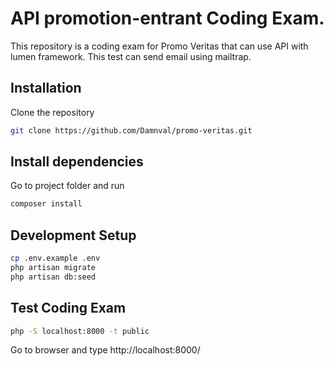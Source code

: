 
# API promotion-entrant Coding Exam.

This repository is a coding exam for Promo Veritas that can use API with lumen framework. This test can send email using mailtrap.

## Installation

Clone the repository 

```bash
git clone https://github.com/Damnval/promo-veritas.git
```

## Install dependencies

Go to project folder and run 

```bash
composer install
```

## Development Setup

```bash
cp .env.example .env
php artisan migrate
php artisan db:seed
```


## Test Coding Exam

```bash
php -S localhost:8000 -t public
```
Go to browser and type http://localhost:8000/

